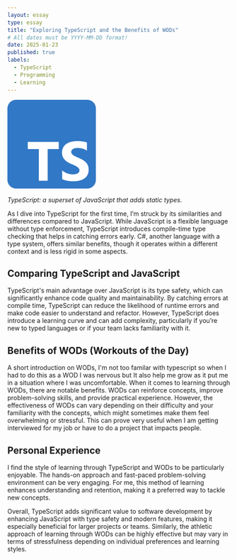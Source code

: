 ```yaml
---
layout: essay
type: essay
title: "Exploring TypeScript and the Benefits of WODs"
# All dates must be YYYY-MM-DD format!
date: 2025-01-23
published: true
labels:
  - TypeScript
  - Programming
  - Learning
---
```


<img width="200px" class="rounded float-start pe-4" src="../img/Typescriptlogo.png">

*TypeScript: a superset of JavaScript that adds static types.*

As I dive into TypeScript for the first time, I’m struck by its similarities and differences compared to JavaScript. While JavaScript is a flexible language without type enforcement, TypeScript introduces compile-time type checking that helps in catching errors early. C#, another language with a type system, offers similar benefits, though it operates within a different context and is less rigid in some aspects.

## Comparing TypeScript and JavaScript

TypeScript's main advantage over JavaScript is its type safety, which can significantly enhance code quality and maintainability. By catching errors at compile time, TypeScript can reduce the likelihood of runtime errors and make code easier to understand and refactor. However, TypeScript does introduce a learning curve and can add complexity, particularly if you’re new to typed languages or if your team lacks familiarity with it.

## Benefits of WODs (Workouts of the Day)

A short introduction on WODs, I'm not too familar with typescript so when I had to do this as a WOD I was nervous but It also help me grow as it put me in a situation where I was uncomfortable. When it comes to learning through WODs, there are notable benefits. WODs can reinforce concepts, improve problem-solving skills, and provide practical experience. However, the effectiveness of WODs can vary depending on their difficulty and your familiarity with the concepts, which might sometimes make them feel overwhelming or stressful. This can prove very useful when I am getting interviewed for my job or have to do a project that impacts people.

## Personal Experience

I find the style of learning through TypeScript and WODs to be particularly enjoyable. The hands-on approach and fast-paced problem-solving environment can be very engaging. For me, this method of learning enhances understanding and retention, making it a preferred way to tackle new concepts.

Overall, TypeScript adds significant value to software development by enhancing JavaScript with type safety and modern features, making it especially beneficial for larger projects or teams. Similarly, the athletic approach of learning through WODs can be highly effective but may vary in terms of stressfulness depending on individual preferences and learning styles.
